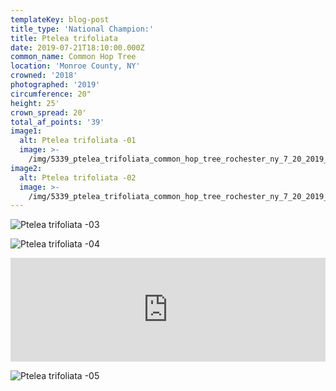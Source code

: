 ```yaml
---
templateKey: blog-post
title_type: 'National Champion:'
title: Ptelea trifoliata
date: 2019-07-21T18:10:00.000Z
common_name: Common Hop Tree
location: 'Monroe County, NY'
crowned: '2018'
photographed: '2019'
circumference: 20"
height: 25'
crown_spread: 20'
total_af_points: '39'
image1:
  alt: Ptelea trifoliata -01
  image: >-
    /img/5339_ptelea_trifoliata_common_hop_tree_rochester_ny_7_20_2019_american_forests_brian_kelley_main_stem.jpg
image2:
  alt: Ptelea trifoliata -02
  image: >-
    /img/5339_ptelea_trifoliata_common_hop_tree_rochester_ny_7_20_2019_american_forests_brian_kelley_extending_out_into_sun.jpg
---
```

![Ptelea trifoliata -03](/img/5339_ptelea_trifoliata_common_hop_tree_rochester_ny_7_20_2019_american_forests_brian_kelley_base.jpg)

![Ptelea trifoliata -04](/img/5339_ptelea_trifoliata_common_hop_tree_rochester_ny_7_20_2019_american_forests_brian_kelley_leaf.jpg)

<iframe width="100%" height="166" scrolling="no" frameborder="no" allow="autoplay" src="https://w.soundcloud.com/player/?url=https%3A//api.soundcloud.com/tracks/687240979&color=%23ff5500&auto_play=false&hide_related=false&show_comments=true&show_user=true&show_reposts=false&show_teaser=true"></iframe>

![Ptelea trifoliata -05](/img/5339_ptelea_trifoliata_common_hop_tree_rochester_ny_7_20_2019_american_forests_brian_kelley_scale.jpg)
